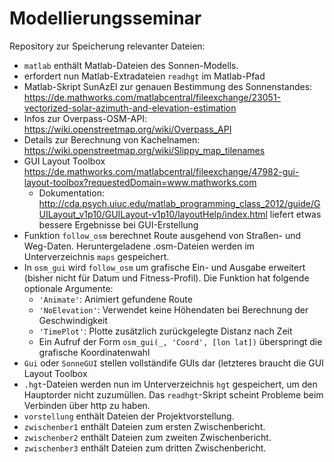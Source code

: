 # Modellierungsseminar

Repository zur Speicherung relevanter Dateien:

* `matlab` enthält Matlab-Dateien des Sonnen-Modells.
 * erfordert nun Matlab-Extradateien `readhgt` im Matlab-Pfad
 * Matlab-Skript SunAzEl zur genauen Bestimmung des Sonnenstandes: https://de.mathworks.com/matlabcentral/fileexchange/23051-vectorized-solar-azimuth-and-elevation-estimation
 * Infos zur Overpass-OSM-API: https://wiki.openstreetmap.org/wiki/Overpass_API
 * Details zur Berechnung von Kachelnamen: https://wiki.openstreetmap.org/wiki/Slippy_map_tilenames
 * GUI Layout Toolbox https://de.mathworks.com/matlabcentral/fileexchange/47982-gui-layout-toolbox?requestedDomain=www.mathworks.com
    * Dokumentation: http://cda.psych.uiuc.edu/matlab_programming_class_2012/guide/GUILayout_v1p10/GUILayout-v1p10/layoutHelp/index.html
   liefert etwas bessere Ergebnisse bei GUI-Erstellung
 * Funktion `follow_osm` berechnet Route ausgehend von Straßen- und Weg-Daten.
   Heruntergeladene .osm-Dateien werden im Unterverzeichnis `maps` gespeichert.
 * In `osm_gui` wird `follow_osm` um grafische Ein- und Ausgabe erweitert (bisher nicht für Datum
   und Fitness-Profil). Die Funktion hat folgende optionale Argumente:
    * `'Animate'`: Animiert gefundene Route
    * `'NoElevation'`: Verwendet keine Höhendaten bei Berechnung der Geschwindigkeit
    * `'TimePlot'`: Plotte zusätzlich zurückgelegte Distanz nach Zeit
    * Ein Aufruf der Form `osm_gui(_, 'Coord', [lon lat])` überspringt die grafische
      Koordinatenwahl
 * `Gui` oder `SonneGUI` stellen vollständife GUIs dar (letzteres braucht die GUI Layout Toolbox
 * `.hgt`-Dateien werden nun im Unterverzeichnis `hgt` gespeichert, um den Hauptorder
   nicht zuzumüllen. Das `readhgt`-Skript scheint Probleme beim Verbinden über http zu
   haben.
* `vorstellung` enthält Dateien der Projektvorstellung.
* `zwischenber1` enthält Dateien zum ersten Zwischenbericht.
* `zwischenber2` enthält Dateien zum zweiten Zwischenbericht.
* `zwischenber3` enthält Dateien zum dritten Zwischenbericht.
